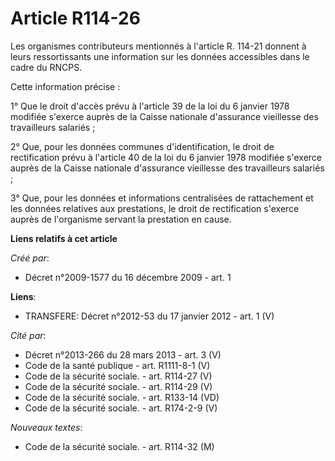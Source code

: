 # Article R114-26

Les organismes contributeurs mentionnés à l'article R. 114-21 donnent à leurs ressortissants une information sur les données
accessibles dans le cadre du RNCPS.

Cette information précise :

1° Que le droit d'accès prévu à l'article 39 de la loi du 6 janvier 1978 modifiée s'exerce auprès de la Caisse nationale
d'assurance vieillesse des travailleurs salariés ;

2° Que, pour les données communes d'identification, le droit de rectification prévu à l'article 40 de la loi du 6 janvier
1978 modifiée s'exerce auprès de la Caisse nationale d'assurance vieillesse des travailleurs salariés ;

3° Que, pour les données et informations centralisées de rattachement et les données relatives aux prestations, le droit de
rectification s'exerce auprès de l'organisme servant la prestation en cause.

**Liens relatifs à cet article**

_Créé par_:

  - Décret n°2009-1577 du 16 décembre 2009 - art. 1

**Liens**:

  - TRANSFERE: Décret n°2012-53 du 17 janvier 2012 - art. 1 (V)

_Cité par_:

  - Décret n°2013-266 du 28 mars 2013 - art. 3 (V)
  - Code de la santé publique - art. R1111-8-1 (V)
  - Code de la sécurité sociale. - art. R114-27 (V)
  - Code de la sécurité sociale. - art. R114-29 (V)
  - Code de la sécurité sociale. - art. R133-14 (VD)
  - Code de la sécurité sociale. - art. R174-2-9 (V)

_Nouveaux textes_:

  - Code de la sécurité sociale. - art. R114-32 (M)
